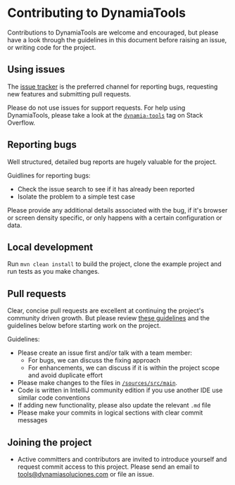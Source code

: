 # Contributing to DynamiaTools


Contributions to DynamiaTools are welcome and encouraged, but please have a look through the guidelines in this document before raising an issue, or writing code for the project.


## Using issues


The [issue tracker](https://github.com/dynamiatools/framework/issues) is the preferred channel for reporting bugs, requesting new features and submitting pull requests.

Please do not use issues for support requests. For help using DynamiaTools, please take a look at the [`dynamia-tools`](http://stackoverflow.com/questions/tagged/dynamia-tools) tag on Stack Overflow.


## Reporting bugs


Well structured, detailed bug reports are hugely valuable for the project.

Guidlines for reporting bugs:

 - Check the issue search to see if it has already been reported
 - Isolate the problem to a simple test case

Please provide any additional details associated with the bug, if it's browser or screen density specific, or only happens with a certain configuration or data.


## Local development


Run `mvn clean install` to build the project, clone the example project and run tests as you make changes.


## Pull requests


Clear, concise pull requests are excellent at continuing the project's community driven growth. But please review [these guidelines](https://github.com/blog/1943-how-to-write-the-perfect-pull-request) and the guidelines below before starting work on the project.


Guidelines:

 - Please create an issue first and/or talk with a team member:
   - For bugs, we can discuss the fixing approach
   - For enhancements, we can discuss if it is within the project scope and avoid duplicate effort
 - Please make changes to the files in [`/sources/src/main`](https://github.com/dynamia-projects/dynamia-tools/tree/master/sources/src/main).
 - Code is written in IntelliJ community edition if you use another IDE use similar code conventions
 - If adding new functionality, please also update the relevant `.md` file
 - Please make your commits in logical sections with clear commit messages

## Joining the project

 - Active committers and contributors are invited to introduce yourself and request commit access to this project.  Please send an email to tools@dynamiasoluciones.com or file an issue.

